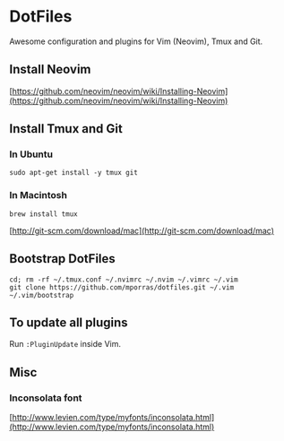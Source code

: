 # DotFiles

Awesome configuration and plugins for Vim (Neovim), Tmux and Git.


## Install Neovim

[https://github.com/neovim/neovim/wiki/Installing-Neovim](https://github.com/neovim/neovim/wiki/Installing-Neovim)


## Install Tmux and Git


### In Ubuntu

````
sudo apt-get install -y tmux git
````


### In Macintosh

````
brew install tmux
````

[http://git-scm.com/download/mac](http://git-scm.com/download/mac)


## Bootstrap DotFiles

````
cd; rm -rf ~/.tmux.conf ~/.nvimrc ~/.nvim ~/.vimrc ~/.vim
git clone https://github.com/mporras/dotfiles.git ~/.vim
~/.vim/bootstrap
````


## To update all plugins

Run `:PluginUpdate` inside Vim.


## Misc


### Inconsolata font
[http://www.levien.com/type/myfonts/inconsolata.html](http://www.levien.com/type/myfonts/inconsolata.html)
